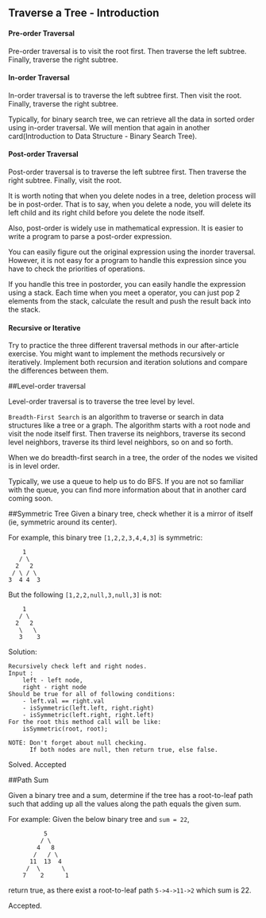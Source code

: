 ## Traverse a Tree - Introduction
#### Pre-order Traversal
Pre-order traversal is to visit the root first. Then traverse the left subtree. Finally, traverse the right subtree.

#### In-order Traversal
In-order traversal is to traverse the left subtree first. Then visit the root. Finally, traverse the right subtree.

Typically, for binary search tree, we can retrieve all the data in sorted order using in-order traversal. We will mention that again in another card(Introduction to Data Structure - Binary Search Tree).

#### Post-order Traversal
Post-order traversal is to traverse the left subtree first. Then traverse the right subtree. Finally, visit the root.

It is worth noting that when you delete nodes in a tree, deletion process will be in post-order. That is to say, when you delete a node, you will delete its left child and its right child before you delete the node itself.

Also, post-order is widely use in mathematical expression. It is easier to write a program to parse a post-order expression.

You can easily figure out the original expression using the inorder traversal. However, it is not easy for a program to handle this expression since you have to check the priorities of operations.

If you handle this tree in postorder, you can easily handle the expression using a stack. Each time when you meet a operator, you can just pop 2 elements from the stack, calculate the result and push the result back into the stack.

#### Recursive or Iterative
Try to practice the three different traversal methods in our after-article exercise. You might want to implement the methods recursively or iteratively. Implement both recursion and iteration solutions and compare the differences between them.

##Level-order traversal

Level-order traversal is to traverse the tree level by level.

`Breadth-First Search` is an algorithm to traverse or search in data structures like a tree or a graph. The algorithm starts with a root node and visit the node itself first. Then traverse its neighbors, traverse its second level neighbors, traverse its third level neighbors, so on and so forth.

When we do breadth-first search in a tree, the order of the nodes we visited is in level order.

Typically, we use a queue to help us to do BFS. If you are not so familiar with the queue, you can find more information about that in another card coming soon.



##Symmetric Tree
Given a binary tree, check whether it is a mirror of itself (ie, symmetric around its center).

For example, this binary tree `[1,2,2,3,4,4,3]` is symmetric:

        1
       / \
      2   2
     / \ / \
    3  4 4  3
But the following `[1,2,2,null,3,null,3]` is not:

        1
       / \
      2   2
       \   \
       3    3

Solution:

    Recursively check left and right nodes.
    Input : 
        left - left node,
        right - right node
    Should be true for all of following conditions: 
        - left.val == right.val
        - isSymmetric(left.left, right.right)
        - isSymmetric(left.right, right.left)
    For the root this method call will be like:
        isSymmetric(root, root);
        
    NOTE: Don't forget about null checking.
          If both nodes are null, then return true, else false.

Solved. Accepted

##Path Sum

Given a binary tree and a sum, determine if the tree has a root-to-leaf path such that adding up all the values along the path equals the given sum.

For example:
Given the below binary tree and `sum = 22`,

              5
             / \
            4   8
           /   / \
          11  13  4
         /  \      \
        7    2      1
        
return true, as there exist a root-to-leaf path `5->4->11->2` which sum is 22.

Accepted.

